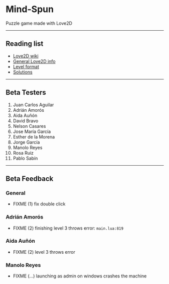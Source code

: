 # Mind-Spun
Puzzle game made with Love2D

--------------------

## Reading list
- [Love2D wiki](https://www.love2d.org/wiki/Main_Page)
- [General Love2D info](http://gamedevelopment.tutsplus.com/articles/how-to-learn-love-love2d--gamedev-4331)
- [Level format](http://webspace.ship.edu/deensley/flash/LeapinLizards.html)
- [Solutions](http://webspace.ship.edu/deensley/flash/Lizards.pdf)

--------------------

## Beta Testers
1. Juan Carlos Aguilar
2. Adrián Amorós
3. Aida Auñón
4. David Bravo
5. Nelson Casares
6. Jose María García
7. Esther de la Morena
8. Jorge García
9. Manolo Reyes
10. Rosa Ruiz
11. Pablo Sabín

--------------------

## Beta Feedback

### General
- FIXME (1) fix double click

### Adrián Amorós
- FIXME (2) finishing level 3 throws error: `main.lua:819`

### Aida Auñón
- FIXME (2) level 3 throws error

### Manolo Reyes
- FIXME (...) launching as admin on windows crashes the machine
